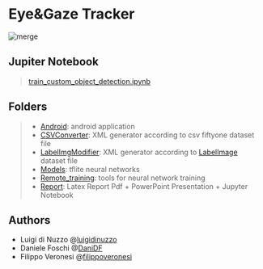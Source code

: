 # Eye&Gaze Tracker

![merge](https://github.com/DaniDF/sistemiDigitali2022/blob/master/Report/LatexPdf/img/merge.jpg)



## Jupiter Notebook
> [train_custom_object_detection.ipynb](https://github.com/DaniDF/sistemiDigitali2022/blob/master/Report/train_custom_object_detection.ipynb)

## Folders

> + [Android][lk_andr]: android application
> + [CSVConverter][lk_csv]: XML generator according to csv fiftyone dataset file
> + [LabelImgModifier][lk_mod]:  XML generator according to [LabelImage](https://github.com/tzutalin/labelImg) dataset file
> + [Models][lk_tf]: tflite neural networks
> + [Remote_training][lk_rt]: tools for neural network training
> + [Report][lk_rp]: Latex Report Pdf + PowerPoint Presentation + Jupyter Notebook

[lk_andr]: https://github.com/luigidinuzzo/sistemiDigitali2022/tree/master/Android	"Android"
[lk_csv]: https://github.com/luigidinuzzo/sistemiDigitali2022/tree/master/CSVConverter "CSVConverter"
[lk_rt]: https://github.com/luigidinuzzo/sistemiDigitali2022/tree/master/Remote_training "Remote training"
[lk_rp]: https://github.com/DaniDF/sistemiDigitali2022/tree/master/Report "Report"
[lk_tf]: https://github.com/DaniDF/sistemiDigitali2022/tree/master/Models/tflite "Models"
[lk_mod]: https://github.com/DaniDF/sistemiDigitali2022/tree/master/LabelImgModifier/LabelImgModifier "LabelImgModifier"

## Authors

+ Luigi di Nuzzo @[luigidinuzzo](https://github.com/luigidinuzzo)
+ Daniele Foschi @[DaniDF](https://github.com/DaniDF)
+ Filippo Veronesi @[filippoveronesi](https://github.com/filippoveronesi)
